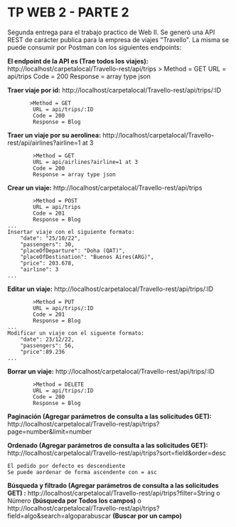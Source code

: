 # TP WEB 2 - PARTE 2
Segunda entrega para el trabajo practico de Web II. Se generó una API REST de carácter publica  para la empresa de viajes "Travello". La misma se puede consumir por Postman con los siguientes endpoints: 

 **El endpoint de la API es (Trae todos los viajes):** 
 http://localhost/carpetalocal/Travello-rest/api/trips
		  > Method = GET 
			 URL = api/trips 
			 Code = 200 
			 Response = array type json
             
 **Traer viaje por id:** http://localhost/carpetalocal/Travello-rest/api/trips/:ID
 
		   >Method = GET
			URL = api/trips/:ID 
			Code = 200 
			Response = Blog
			      
**Traer un viaje por su aerolinea:** http://localhost/carpetalocal/Travello-rest/api/airlines?airline=1 at 3 

			>Method = GET 
			URL = api/airlines?airline=1 at 3 
			Code = 200 
			Response = array type json
			
 **Crear un viaje:** http://localhost/carpetalocal/Travello-rest/api/trips

			>Method = POST
			URL = api/trips 
			Code = 201 
			Response = Blog
	...		
	Insertar viaje con el siguiente formato: 
		"date": "25/10/22",
        "passengers": 30,
        "placeOfDeparture": "Doha (QAT)",
        "placeOfDestination": "Buenos Aires(ARG)",
        "price": 203.678,
        "airline": 3	
	...
			
**Editar un viaje:** http://localhost/carpetalocal/Travello-rest/api/trips/:ID

			>Method = PUT
			URL = api/trips/:ID 
			Code = 201
			Response = Blog
	...
	Modificar un viaje con el siguente formato: 
		"date": 23/12/22,
		"passengers": 56,
		"price":89.236
	...
	
**Borrar un viaje:** http://localhost/carpetalocal/Travello-rest/api/trips/:ID

			>Method = DELETE
			URL = api/trips/:ID 
			Code = 200 
			Response = Blog

**Paginación (Agregar parámetros de consulta a las solicitudes GET):** http://localhost/carpetalocal/Travello-rest/api/trips?page=number&limit=number

**Ordenado (Agregar parámetros de consulta a las solicitudes GET):** http://localhost/carpetalocal/Travello-rest/api/trips?sort=field&order=desc
```
El pedido por defecto es descendiente
Se puede aordenar de forma ascendente con = asc 
```
**Búsqueda y filtrado (Agregar parámetros de consulta a las solicitudes GET) :** http://localhost/carpetalocal/Travello-rest/api/trips?filter=String o Número **(búsqueda por Todos los campos)**
o  http://localhost/carpetalocal/Travello-rest/api/trips?field=algo&search=algoparabuscar **(Buscar por un campo)**